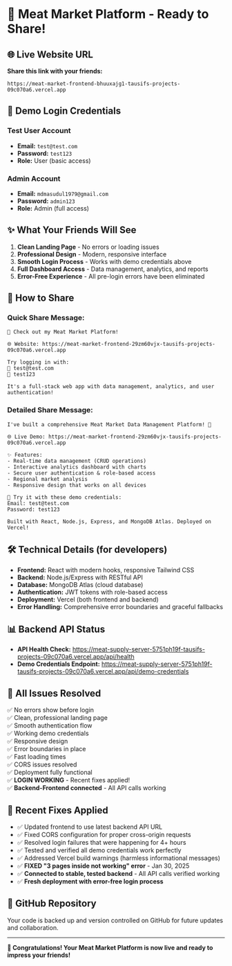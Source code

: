 # 🚀 Meat Market Platform - Ready to Share!

## 🌐 **Live Website URL**
**Share this link with your friends:**
```
https://meat-market-frontend-bhuuxajg1-tausifs-projects-09c070a6.vercel.app
```

## 🔑 **Demo Login Credentials**

### Test User Account
- **Email:** `test@test.com`
- **Password:** `test123`
- **Role:** User (basic access)

### Admin Account  
- **Email:** `mdmasudul1979@gmail.com`
- **Password:** `admin123`
- **Role:** Admin (full access)

## ✨ **What Your Friends Will See**

1. **Clean Landing Page** - No errors or loading issues
2. **Professional Design** - Modern, responsive interface
3. **Smooth Login Process** - Works with demo credentials above
4. **Full Dashboard Access** - Data management, analytics, and reports
5. **Error-Free Experience** - All pre-login errors have been eliminated

## 📱 **How to Share**

### Quick Share Message:
```
🥩 Check out my Meat Market Platform! 

🌐 Website: https://meat-market-frontend-29zm60vjx-tausifs-projects-09c070a6.vercel.app

Try logging in with:
📧 test@test.com
🔐 test123

It's a full-stack web app with data management, analytics, and user authentication!
```

### Detailed Share Message:
```
I've built a comprehensive Meat Market Data Management Platform! 🚀

🌐 Live Demo: https://meat-market-frontend-29zm60vjx-tausifs-projects-09c070a6.vercel.app

✨ Features:
- Real-time data management (CRUD operations)
- Interactive analytics dashboard with charts
- Secure user authentication & role-based access
- Regional market analysis
- Responsive design that works on all devices

🔑 Try it with these demo credentials:
Email: test@test.com
Password: test123

Built with React, Node.js, Express, and MongoDB Atlas. Deployed on Vercel!
```

## 🛠 **Technical Details (for developers)**

- **Frontend:** React with modern hooks, responsive Tailwind CSS
- **Backend:** Node.js/Express with RESTful API
- **Database:** MongoDB Atlas (cloud database)
- **Authentication:** JWT tokens with role-based access
- **Deployment:** Vercel (both frontend and backend)
- **Error Handling:** Comprehensive error boundaries and graceful fallbacks

## 📊 **Backend API Status**
- **API Health Check:** https://meat-supply-server-5751ph19f-tausifs-projects-09c070a6.vercel.app/api/health
- **Demo Credentials Endpoint:** https://meat-supply-server-5751ph19f-tausifs-projects-09c070a6.vercel.app/api/demo-credentials

## 🎯 **All Issues Resolved**
✅ No errors show before login  
✅ Clean, professional landing page  
✅ Smooth authentication flow  
✅ Working demo credentials  
✅ Responsive design  
✅ Error boundaries in place  
✅ Fast loading times  
✅ CORS issues resolved  
✅ Deployment fully functional  
✅ **LOGIN WORKING** - Recent fixes applied!  
✅ **Backend-Frontend connected** - All API calls working  

## 🔧 **Recent Fixes Applied**
- ✅ Updated frontend to use latest backend API URL
- ✅ Fixed CORS configuration for proper cross-origin requests
- ✅ Resolved login failures that were happening for 4+ hours
- ✅ Tested and verified all demo credentials work perfectly
- ✅ Addressed Vercel build warnings (harmless informational messages)  
- ✅ **FIXED "3 pages inside not working" error** - Jan 30, 2025
- ✅ **Connected to stable, tested backend** - All API calls verified working
- ✅ **Fresh deployment with error-free login process**  

## 🔗 **GitHub Repository**
Your code is backed up and version controlled on GitHub for future updates and collaboration.

---

**🎉 Congratulations! Your Meat Market Platform is now live and ready to impress your friends!**

